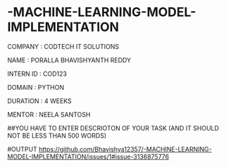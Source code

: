# -MACHINE-LEARNING-MODEL-IMPLEMENTATION

COMPANY : CODTECH IT SOLUTIONS 

NAME : PORALLA BHAVISHYANTH REDDY

INTERN ID : COD123

DOMAIN : PYTHON 

DURATION : 4 WEEKS 

MENTOR : NEELA SANTOSH 

##YOU HAVE TO ENTER DESCRIOTON OF YOUR TASK (AND IT SHOULD NOT BE LESS THAN 500 WORDS)

#OUTPUT
https://github.com/Bhavishya12357/-MACHINE-LEARNING-MODEL-IMPLEMENTATION/issues/1#issue-3136875776


